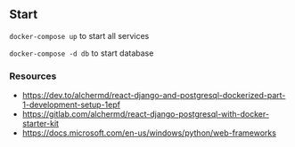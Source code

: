 

## Start
`docker-compose up` to start all services

`docker-compose -d db` to start database


### Resources
- https://dev.to/alchermd/react-django-and-postgresql-dockerized-part-1-development-setup-1epf
- https://gitlab.com/alchermd/react-django-postgresql-with-docker-starter-kit
- https://docs.microsoft.com/en-us/windows/python/web-frameworks